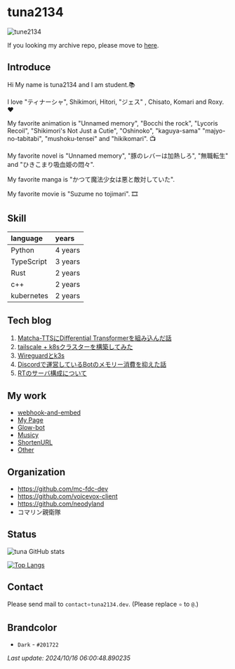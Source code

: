 # tuna2134
![tune2134](https://komarev.com/ghpvc/?username=tuna2134)

If you looking my archive repo, please move to [here](https://github.com/tuna2134-archive).

## Introduce
Hi My name is tuna2134 and I am student.📚

I love "ティナーシャ", Shikimori, Hitori, "ジェス" , Chisato, Komari and Roxy.❤️

My favorite animation is "Unnamed memory", "Bocchi the rock", "Lycoris Recoil", "Shikimori's Not Just a Cutie", "Oshinoko", "kaguya-sama" "majyo-no-tabitabi", "mushoku-tensei" and "hikikomari". 📺

My favorite novel is "Unnamed memory", "豚のレバーは加熱しろ", "無職転生" and "ひきこまり吸血姫の悶々".

My favorite manga is "かつて魔法少女は悪と敵対していた".

My favorite movie is "Suzume no tojimari". 🎞️

## Skill
| language   | years   |
| :--------- | :------ |
| Python     | 4 years |
| TypeScript | 3 years |
| Rust       | 2 years |
| c++        | 2 years |
| kubernetes | 2 years |

## Tech blog

1. [Matcha-TTSにDifferential Transformerを組み込んだ話](https://zenn.dev/dms_sub/articles/3655a007d28618)
2. [tailscale + k8sクラスターを構築してみた](https://zenn.dev/neody/articles/ac2c821ec8811a)
3. [Wireguardとk3s](https://zenn.dev/neody/articles/66f0e4dacdde9e)
4. [Discordで運営しているBotのメモリー消費を抑えた話](https://zenn.dev/neody/articles/ff0cb93748471e)
5. [RTのサーバ構成について](https://zenn.dev/neody/articles/219f40b6bd0b48)

## My work
- [webhook-and-embed](https://tuna2134.dev/webhook-and-embed/)
- [My Page](https://tuna2134.jp/)
- [Glow-bot](https://glow-bot.com)
- [Musicy](https://musicy.neody.land)
- [ShortenURL](https://shor.f5.si/e83249)
- [Other](https://works.tuna2134.jp/code)

## Organization
- https://github.com/mc-fdc-dev
- https://github.com/voicevox-client
- https://github.com/neodyland
- コマリン親衛隊

## Status
![tuna GitHub stats](https://github-readme-stats.vercel.app/api?username=tuna2134&show_icons=true&theme=radical)

[![Top Langs](https://github-readme-stats.vercel.app/api/top-langs/?username=tuna2134&layout=compact)](https://github.com/anuraghazra/github-readme-stats)

## Contact
Please send mail to `contact⭐️tuna2134.dev`. (Please replace `⭐️` to `@`.)

## Brandcolor
- `Dark` - `#201722`

*Last update: 2024/10/16 06:00:48.890235*